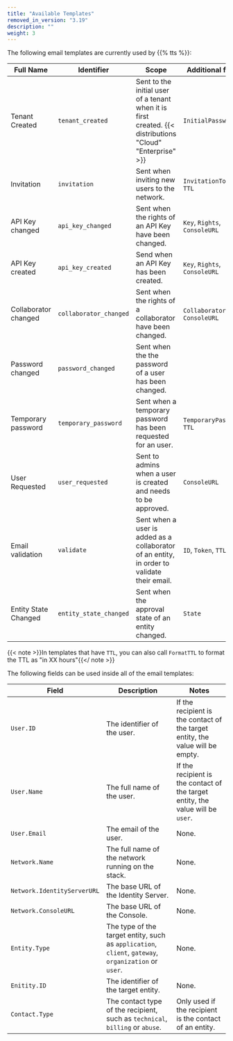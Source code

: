 ```yaml
---
title: "Available Templates"
removed_in_version: "3.19"
description: ""
weight: 3
---
```


The following email templates are currently used by {{% tts %}}:

Full Name | Identifier | Scope | Additional fields
----------|------------|-------|------------------
Tenant Created | `tenant_created` | Sent to the initial user of a tenant when it is first created. {{< distributions "Cloud" "Enterprise" >}} | `InitialPassword`
Invitation | `invitation` | Sent when inviting new users to the network. | `InvitationToken`, `TTL`
API Key changed | `api_key_changed` | Sent when the rights of an API Key have been changed. | `Key`, `Rights`, `ConsoleURL`
API Key created | `api_key_created` | Send when an API Key has been created. | `Key`, `Rights`, `ConsoleURL`
Collaborator changed | `collaborator_changed` | Sent when the rights of a collaborator have been changed. | `Collaborator`, `ConsoleURL`
Password changed | `password_changed` | Sent when the the password of a user has been changed.
Temporary password | `temporary_password` | Sent when a temporary password has been requested for an user. | `TemporaryPassword`, `TTL`
User Requested | `user_requested` | Sent to admins when a user is created and needs to be approved. | `ConsoleURL`
Email validation | `validate` | Sent when a user is added as a collaborator of an entity, in order to validate their email. | `ID`, `Token`, `TTL`
Entity State Changed | `entity_state_changed` | Sent when the approval state of an entity changed. | `State`

{{< note >}}In templates that have `TTL`, you can also call `FormatTTL` to format the TTL as "in XX hours"{{</ note >}}

The following fields can be used inside all of the email templates:

Field | Description | Notes
------|-------------|------
`User.ID` | The identifier of the user. | If the recipient is the contact of the target entity, the value will be empty.
`User.Name` | The full name of the user. | If the recipient is the contact of the target entity, the value will be `user`.
`User.Email` | The email of the user. | None.
`Network.Name` | The full name of the network running on the stack. | None.
`Network.IdentityServerURL` | The base URL of the Identity Server. | None.
`Network.ConsoleURL` | The base URL of the Console. | None.
`Entity.Type` | The type of the target entity, such as `application`, `client`, `gateway`, `organization` or `user`. | None.
`Enitity.ID` | The identifier of the target entity. | None.
`Contact.Type` | The contact type of the recipient, such as `technical`, `billing` or `abuse`. | Only used if the recipient is the contact of an entity.
